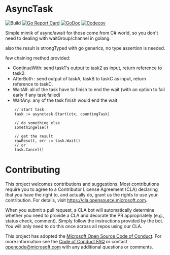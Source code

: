 # AsyncTask

![Build](https://github.com/Azure/go-asynctask/workflows/Go/badge.svg?branch=master)
[![Go Report Card](https://goreportcard.com/badge/github.com/Azure/go-asynctask)](https://goreportcard.com/report/github.com/Azure/go-asynctask)
[![GoDoc](https://godoc.org/github.com/Azure/go-asynctask?status.svg)](https://godoc.org/github.com/Azure/go-asynctask)
[![Codecov](https://img.shields.io/codecov/c/github/Azure/go-asynctask)](https://codecov.io/gh/Azure/go-asynctask)

Simple mimik of async/await for those come from C# world, so you don't need to dealing with waitGroup/channel in golang.

also the result is strongTyped with go generics, no type assertion is needed.

few chaining method provided:
- ContinueWith: send task1's output to task2 as input, return reference to task2.
- AfterBoth : send output of taskA, taskB to taskC as input, return reference to taskC.
- WaitAll: all of the task have to finish to end the wait (with an option to fail early if any task failed)
- WaitAny: any of the task finish would end the wait

```golang
    // start task
    task := asynctask.Start(ctx, countingTask)
    
    // do something else
    somethingelse()
    
    // get the result
    rawResult, err := task.Wait()
    // or
    task.Cancel()
```

# Contributing

This project welcomes contributions and suggestions.  Most contributions require you to agree to a
Contributor License Agreement (CLA) declaring that you have the right to, and actually do, grant us
the rights to use your contribution. For details, visit https://cla.opensource.microsoft.com.

When you submit a pull request, a CLA bot will automatically determine whether you need to provide
a CLA and decorate the PR appropriately (e.g., status check, comment). Simply follow the instructions
provided by the bot. You will only need to do this once across all repos using our CLA.

This project has adopted the [Microsoft Open Source Code of Conduct](https://opensource.microsoft.com/codeofconduct/).
For more information see the [Code of Conduct FAQ](https://opensource.microsoft.com/codeofconduct/faq/) or
contact [opencode@microsoft.com](mailto:opencode@microsoft.com) with any additional questions or comments.
